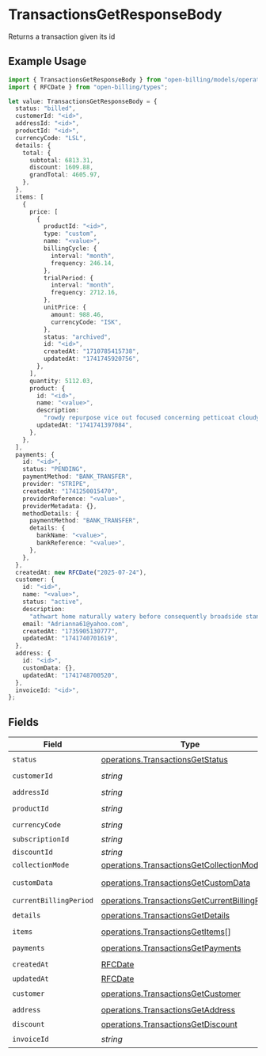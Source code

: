 # TransactionsGetResponseBody

Returns a transaction given its id

## Example Usage

```typescript
import { TransactionsGetResponseBody } from "open-billing/models/operations";
import { RFCDate } from "open-billing/types";

let value: TransactionsGetResponseBody = {
  status: "billed",
  customerId: "<id>",
  addressId: "<id>",
  productId: "<id>",
  currencyCode: "LSL",
  details: {
    total: {
      subtotal: 6813.31,
      discount: 1609.88,
      grandTotal: 4605.97,
    },
  },
  items: [
    {
      price: [
        {
          productId: "<id>",
          type: "custom",
          name: "<value>",
          billingCycle: {
            interval: "month",
            frequency: 246.14,
          },
          trialPeriod: {
            interval: "month",
            frequency: 2712.16,
          },
          unitPrice: {
            amount: 988.46,
            currencyCode: "ISK",
          },
          status: "archived",
          id: "<id>",
          createdAt: "1710785415738",
          updatedAt: "1741745920756",
        },
      ],
      quantity: 5112.03,
      product: {
        id: "<id>",
        name: "<value>",
        description:
          "rowdy repurpose vice out focused concerning petticoat cloudy stunt",
        updatedAt: "1741741397084",
      },
    },
  ],
  payments: {
    id: "<id>",
    status: "PENDING",
    paymentMethod: "BANK_TRANSFER",
    provider: "STRIPE",
    createdAt: "1741250015470",
    providerReference: "<value>",
    providerMetadata: {},
    methodDetails: {
      paymentMethod: "BANK_TRANSFER",
      details: {
        bankName: "<value>",
        bankReference: "<value>",
      },
    },
  },
  createdAt: new RFCDate("2025-07-24"),
  customer: {
    id: "<id>",
    name: "<value>",
    status: "active",
    description:
      "athwart home naturally watery before consequently broadside standard stint",
    email: "Adrianna61@yahoo.com",
    createdAt: "1735905130777",
    updatedAt: "1741740701619",
  },
  address: {
    id: "<id>",
    customData: {},
    updatedAt: "1741748700520",
  },
  invoiceId: "<id>",
};
```

## Fields

| Field                                                                                                            | Type                                                                                                             | Required                                                                                                         | Description                                                                                                      |
| ---------------------------------------------------------------------------------------------------------------- | ---------------------------------------------------------------------------------------------------------------- | ---------------------------------------------------------------------------------------------------------------- | ---------------------------------------------------------------------------------------------------------------- |
| `status`                                                                                                         | [operations.TransactionsGetStatus](../../models/operations/transactionsgetstatus.md)                             | :heavy_check_mark:                                                                                               | N/A                                                                                                              |
| `customerId`                                                                                                     | *string*                                                                                                         | :heavy_check_mark:                                                                                               | N/A                                                                                                              |
| `addressId`                                                                                                      | *string*                                                                                                         | :heavy_check_mark:                                                                                               | N/A                                                                                                              |
| `productId`                                                                                                      | *string*                                                                                                         | :heavy_check_mark:                                                                                               | N/A                                                                                                              |
| `currencyCode`                                                                                                   | *string*                                                                                                         | :heavy_check_mark:                                                                                               | N/A                                                                                                              |
| `subscriptionId`                                                                                                 | *string*                                                                                                         | :heavy_minus_sign:                                                                                               | N/A                                                                                                              |
| `discountId`                                                                                                     | *string*                                                                                                         | :heavy_minus_sign:                                                                                               | N/A                                                                                                              |
| `collectionMode`                                                                                                 | [operations.TransactionsGetCollectionMode](../../models/operations/transactionsgetcollectionmode.md)             | :heavy_minus_sign:                                                                                               | N/A                                                                                                              |
| `customData`                                                                                                     | [operations.TransactionsGetCustomData](../../models/operations/transactionsgetcustomdata.md)                     | :heavy_minus_sign:                                                                                               | Any valid JSON value                                                                                             |
| `currentBillingPeriod`                                                                                           | [operations.TransactionsGetCurrentBillingPeriod](../../models/operations/transactionsgetcurrentbillingperiod.md) | :heavy_minus_sign:                                                                                               | N/A                                                                                                              |
| `details`                                                                                                        | [operations.TransactionsGetDetails](../../models/operations/transactionsgetdetails.md)                           | :heavy_check_mark:                                                                                               | N/A                                                                                                              |
| `items`                                                                                                          | [operations.TransactionsGetItems](../../models/operations/transactionsgetitems.md)[]                             | :heavy_check_mark:                                                                                               | N/A                                                                                                              |
| `payments`                                                                                                       | [operations.TransactionsGetPayments](../../models/operations/transactionsgetpayments.md)                         | :heavy_check_mark:                                                                                               | N/A                                                                                                              |
| `createdAt`                                                                                                      | [RFCDate](../../types/rfcdate.md)                                                                                | :heavy_check_mark:                                                                                               | N/A                                                                                                              |
| `updatedAt`                                                                                                      | [RFCDate](../../types/rfcdate.md)                                                                                | :heavy_minus_sign:                                                                                               | N/A                                                                                                              |
| `customer`                                                                                                       | [operations.TransactionsGetCustomer](../../models/operations/transactionsgetcustomer.md)                         | :heavy_check_mark:                                                                                               | N/A                                                                                                              |
| `address`                                                                                                        | [operations.TransactionsGetAddress](../../models/operations/transactionsgetaddress.md)                           | :heavy_check_mark:                                                                                               | N/A                                                                                                              |
| `discount`                                                                                                       | [operations.TransactionsGetDiscount](../../models/operations/transactionsgetdiscount.md)                         | :heavy_minus_sign:                                                                                               | N/A                                                                                                              |
| `invoiceId`                                                                                                      | *string*                                                                                                         | :heavy_check_mark:                                                                                               | N/A                                                                                                              |
